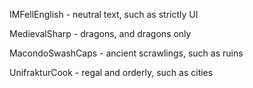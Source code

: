IMFellEnglish - neutral text, such as strictly UI

MedievalSharp - dragons, and dragons only

MacondoSwashCaps - ancient scrawlings, such as ruins

UnifrakturCook - regal and orderly, such as cities